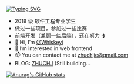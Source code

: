 <a href="https://git.io/typing-svg"><img src="https://readme-typing-svg.herokuapp.com?font=Fira+Code&pause=1000&color=000000&width=435&lines=Welcome+to+Whiskeyi's+GitHub" alt="Typing SVG" /></a>

- 2019 级 软件工程专业学生  
- 做过一些项目，参加过一些比赛  
- 前端开发（兼顾一些后端），还在努力  **:)**
- 👋 Hi, I’m [@Whiskeyi](https://github.com/Whiskeyi)
- 👀 I’m interested in web frontend
- 📫 You can contact me at [zhuchjie@gmail.com](mailto:zhuchjie@gmail.com)
- BLOG: [ZHUCHJ](https://zhuchj.com/) (Still building...

[![Anurag's GitHub stats](https://github-readme-stats.vercel.app/api?username=Whiskeyi&hide=prs,issues,contribs&show_icons=true)](https://github.com/anuraghazra/github-readme-stats)
